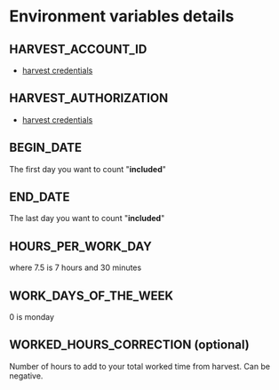 # Environment variables details

## HARVEST_ACCOUNT_ID
* [harvest credentials](harvest.md)

## HARVEST_AUTHORIZATION
* [harvest credentials](harvest.md)

## BEGIN_DATE
The first day you want to count "**included**"

## END_DATE
The last day you want to count "**included**"

## HOURS_PER_WORK_DAY
where 7.5 is 7 hours and 30 minutes

## WORK_DAYS_OF_THE_WEEK
0 is monday

## WORKED_HOURS_CORRECTION (optional)
Number of hours to add to your total worked time from harvest. Can be negative.
